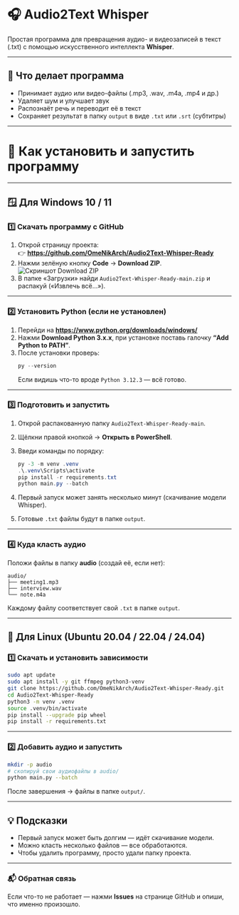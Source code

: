 # 🎧 Audio2Text Whisper

Простая программа для превращения аудио- и видеозаписей в текст (.txt) с помощью искусственного интеллекта **Whisper**.

---

## 🧩 Что делает программа
- Принимает аудио или видео-файлы (.mp3, .wav, .m4a, .mp4 и др.)
- Удаляет шум и улучшает звук
- Распознаёт речь и переводит её в текст
- Сохраняет результат в папку `output` в виде `.txt` или `.srt` (субтитры)

---

# 🚀 Как установить и запустить программу

---

## 🪟 **Для Windows 10 / 11**

### 1️⃣ Скачать программу с GitHub
1. Открой страницу проекта:  
   👉 **https://github.com/OmeNikArch/Audio2Text-Whisper-Ready**
2. Нажми зелёную кнопку **Code** → **Download ZIP**.  
   ![Скриншот Download ZIP](https://docs.github.com/assets/cb-42544/images/help/repository/code-button-download-zip.png)
3. В папке «Загрузки» найди `Audio2Text-Whisper-Ready-main.zip` и распакуй («Извлечь всё…»).

---

### 2️⃣ Установить Python (если не установлен)
1. Перейди на **https://www.python.org/downloads/windows/**  
2. Нажми **Download Python 3.x.x**, при установке поставь галочку **“Add Python to PATH”**.
3. После установки проверь:
   ```powershell
   py --version
   ```
   Если видишь что-то вроде `Python 3.12.3` — всё готово.

---

### 3️⃣ Подготовить и запустить
1. Открой распакованную папку `Audio2Text-Whisper-Ready-main`.  
2. Щёлкни правой кнопкой → **Открыть в PowerShell**.  
3. Введи команды по порядку:
   ```powershell
   py -3 -m venv .venv
   .\.venv\Scripts\activate
   pip install -r requirements.txt
   python main.py --batch
   ```
   
   
4. Первый запуск может занять несколько минут (скачивание модели Whisper).  
5. Готовые `.txt` файлы будут в папке `output`.

---

### 4️⃣ Куда класть аудио
Положи файлы в папку **audio** (создай её, если нет):
```
audio/
├── meeting1.mp3
├── interview.wav
└── note.m4a
```
Каждому файлу соответствует свой `.txt` в папке `output`.

---

## 🐧 **Для Linux (Ubuntu 20.04 / 22.04 / 24.04)**

### 1️⃣ Скачать и установить зависимости
```bash
sudo apt update
sudo apt install -y git ffmpeg python3-venv
git clone https://github.com/OmeNikArch/Audio2Text-Whisper-Ready.git
cd Audio2Text-Whisper-Ready
python3 -m venv .venv
source .venv/bin/activate
pip install --upgrade pip wheel
pip install -r requirements.txt
```

---

### 2️⃣ Добавить аудио и запустить
```bash
mkdir -p audio
# скопируй свои аудиофайлы в audio/
python main.py --batch
```
После завершения → файлы в папке `output/`.

---

## 💡 Подсказки
- Первый запуск может быть долгим — идёт скачивание модели.  
- Можно класть несколько файлов — все обработаются.  
- Чтобы удалить программу, просто удали папку проекта.

---

### 📬 Обратная связь
Если что-то не работает — нажми **Issues** на странице GitHub и опиши, что именно произошло.
